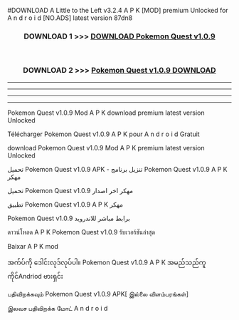 #DOWNLOAD A Little to the Left v3.2.4 A P K [MOD] premium Unlocked for A n d r o i d [NO.ADS] latest version 87dn8 



<div align="center">

<h3>DOWNLOAD 1 >>> <a href="https://downloadmod1.web.app/?judul=Pokemon Quest v1.0.9">DOWNLOAD Pokemon Quest v1.0.9</a></h3><br>

<h3>DOWNLOAD 2 >>> <a href="https://downloadmod1.web.app/?judul=Pokemon Quest v1.0.9">Pokemon Quest v1.0.9 DOWNLOAD </a></h3>

</div>


----------------------------------------------------------

----------------------------------------------------------

----------------------------------------------------------

----------------------------------------------------------


Pokemon Quest v1.0.9 Mod A P K download premium latest version Unlocked

Télécharger Pokemon Quest v1.0.9 A P K pour A n d r o i d Gratuit

download Pokemon Quest v1.0.9 Mod A P K premium latest version Unlocked

تحميل Pokemon Quest v1.0.9 APK - تنزيل برنامج Pokemon Quest v1.0.9 A P K مهكر

تحميل Pokemon Quest v1.0.9 مهكر اخر اصدار

تطبيق Pokemon Quest v1.0.9 A P K مهكر

Pokemon Quest v1.0.9 برابط مباشر للاندرويد

ดาวน์โหลด A P K Pokemon Quest v1.0.9 รับเวอร์ชันล่าสุด

Baixar A P K mod

အက်ပ်ကို ဒေါင်းလုဒ်လုပ်ပါ။ Pokemon Quest v1.0.9 A P K အမည်သည်ကူကိုင်Andriod ဗားရှင်း

பதிவிறக்கவும் Pokemon Quest v1.0.9 APK[ இல்லை விளம்பரங்கள்] 
 
இலவச பதிவிறக்க மோட் A n d r o i d



